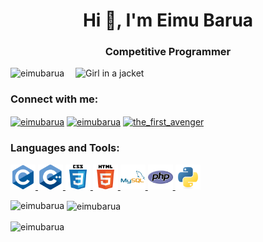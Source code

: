 

<h1 align="center">Hi 👋, I'm Eimu Barua</h1>
<h3 align="center">Competitive Programmer</h3>
<img align="right" src="https://media.tenor.com/NOYF3f82b_gAAAAC/programmer.gif" alt="Girl in a jacket" width="400" >
<p align="left"> <img src="https://komarev.com/ghpvc/?username=eimubarua&label=Profile%20views&color=0e75b6&style=flat" alt="eimubarua" /> </p>

<h3 align="left">Connect with me:</h3>
<p align="left">
<a href="https://linkedin.com/in/eimubarua" target="blank"><img align="center" src="https://raw.githubusercontent.com/rahuldkjain/github-profile-readme-generator/master/src/images/icons/Social/linked-in-alt.svg" alt="eimubarua" height="30" width="40" /></a>
<a href="https://fb.com/eimubarua" target="blank"><img align="center" src="https://raw.githubusercontent.com/rahuldkjain/github-profile-readme-generator/master/src/images/icons/Social/facebook.svg" alt="eimubarua" height="30" width="40" /></a>
<a href="https://codeforces.com/profile/the_first_avenger" target="blank"><img align="center" src="https://raw.githubusercontent.com/rahuldkjain/github-profile-readme-generator/master/src/images/icons/Social/codeforces.svg" alt="the_first_avenger" height="30" width="40" /></a>
</p>

<h3 align="left">Languages and Tools:</h3>
<p align="left"> <a href="https://www.cprogramming.com/" target="_blank" rel="noreferrer"> <img src="https://raw.githubusercontent.com/devicons/devicon/master/icons/c/c-original.svg" alt="c" width="40" height="40"/> </a> <a href="https://www.w3schools.com/cpp/" target="_blank" rel="noreferrer"> <img src="https://raw.githubusercontent.com/devicons/devicon/master/icons/cplusplus/cplusplus-original.svg" alt="cplusplus" width="40" height="40"/> </a> <a href="https://www.w3schools.com/css/" target="_blank" rel="noreferrer"> <img src="https://raw.githubusercontent.com/devicons/devicon/master/icons/css3/css3-original-wordmark.svg" alt="css3" width="40" height="40"/> </a> <a href="https://www.w3.org/html/" target="_blank" rel="noreferrer"> <img src="https://raw.githubusercontent.com/devicons/devicon/master/icons/html5/html5-original-wordmark.svg" alt="html5" width="40" height="40"/> </a> <a href="https://www.mysql.com/" target="_blank" rel="noreferrer"> <img src="https://raw.githubusercontent.com/devicons/devicon/master/icons/mysql/mysql-original-wordmark.svg" alt="mysql" width="40" height="40"/> </a> <a href="https://www.php.net" target="_blank" rel="noreferrer"> <img src="https://raw.githubusercontent.com/devicons/devicon/master/icons/php/php-original.svg" alt="php" width="40" height="40"/> </a> <a href="https://www.python.org" target="_blank" rel="noreferrer"> <img src="https://raw.githubusercontent.com/devicons/devicon/master/icons/python/python-original.svg" alt="python" width="40" height="40"/> </a> </p>

<p><img align="left" src="https://github-readme-stats.vercel.app/api/top-langs?username=eimubarua&show_icons=true&locale=en&layout=compact" alt="eimubarua" /></p>

<p>&nbsp;<img align="center" src="https://github-readme-stats.vercel.app/api?username=eimubarua&show_icons=true&locale=en" alt="eimubarua" /></p>

<p><img align="center" src="https://github-readme-streak-stats.herokuapp.com/?user=eimubarua&" alt="eimubarua" /></p>
